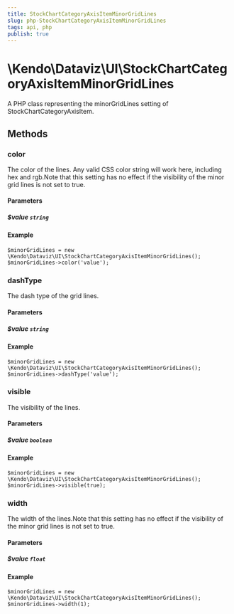 ```yaml
---
title: StockChartCategoryAxisItemMinorGridLines
slug: php-StockChartCategoryAxisItemMinorGridLines
tags: api, php
publish: true
---
```


# \Kendo\Dataviz\UI\StockChartCategoryAxisItemMinorGridLines

A PHP class representing the minorGridLines setting of StockChartCategoryAxisItem.


## Methods

### color
The color of the lines. Any valid CSS color string will work here, including hex and
rgb.Note that this setting has no effect if the visibility of the minor
grid lines is not set to true.
#### Parameters

##### $value `string`



#### Example 
    $minorGridLines = new \Kendo\Dataviz\UI\StockChartCategoryAxisItemMinorGridLines();
    $minorGridLines->color('value');

### dashType
The dash type of the grid lines.
#### Parameters

##### $value `string`



#### Example 
    $minorGridLines = new \Kendo\Dataviz\UI\StockChartCategoryAxisItemMinorGridLines();
    $minorGridLines->dashType('value');

### visible
The visibility of the lines.
#### Parameters

##### $value `boolean`



#### Example 
    $minorGridLines = new \Kendo\Dataviz\UI\StockChartCategoryAxisItemMinorGridLines();
    $minorGridLines->visible(true);

### width
The width of the lines.Note that this setting has no effect if the visibility of the minor
grid lines is not set to true.
#### Parameters

##### $value `float`



#### Example 
    $minorGridLines = new \Kendo\Dataviz\UI\StockChartCategoryAxisItemMinorGridLines();
    $minorGridLines->width(1);

